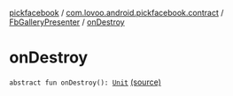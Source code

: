 [pickfacebook](../../index.md) / [com.lovoo.android.pickfacebook.contract](../index.md) / [FbGalleryPresenter](index.md) / [onDestroy](./on-destroy.md)

# onDestroy

`abstract fun onDestroy(): `[`Unit`](https://kotlinlang.org/api/latest/jvm/stdlib/kotlin/-unit/index.html) [(source)](https://github.com/lovoo/android-pickpic/blob/master/pickfacebook/src/main/kotlin/com/lovoo/android/pickfacebook/contract/FbGalleryPresenter.kt#L18)
